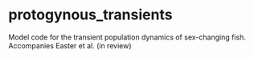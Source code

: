 # protogynous_transients
Model code for the transient population dynamics of sex-changing fish. Accompanies Easter et al. (in review)
